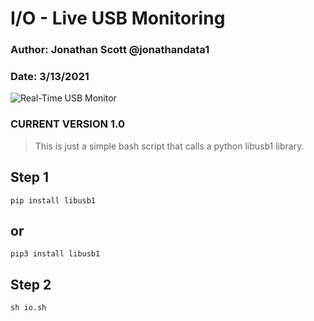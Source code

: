 # I/O - Live USB Monitoring
### Author: Jonathan Scott  @jonathandata1
### Date: 3/13/2021
![Real-Time USB Monitor](https://i.postimg.cc/Jz2rfPBC/io.gif)
### CURRENT VERSION 1.0

> This is just a simple bash script that calls a python libusb1 library.
> 

## Step 1
```
pip install libusb1
```
## or
```
pip3 install libusb1
```
## Step 2
```
sh io.sh
```






